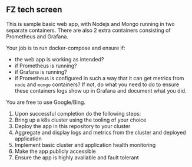 
FZ tech screen
--------------

This is sample basic web app, with Nodejs and Mongo running in two separate containers. There are also 2 extra containers consisting of Prometheus and Grafana. 

Your job is to run docker-compose and ensure if: 
 - the web app is working as intended? 
 - if Prometheus is running?
 - if Grafana is running?
 - if Prometheus is configured in such a way that it can get metrics from `node` and `mongo` containers? If not, do what you need to do to ensure these containers logs show up in Grafana and document what you did. 


You are free to use Google/Bing. 

1. Upon successful completion do the following steps: 
2. Bring up a k8s cluster using the tooling of your choice
3. Deploy the app in this repository to your cluster
4. Aggregate and display logs and metrics from the cluster and deployed application
5. Implement basic cluster and application health monitoring
6. Make the app publicly accessible
7. Ensure the app is highly available and fault tolerant
